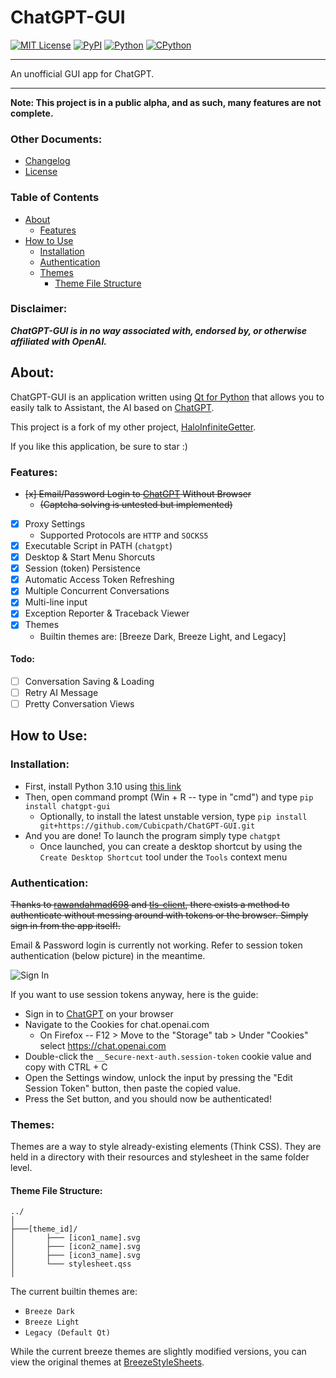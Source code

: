 ChatGPT-GUI
===============

[![MIT License](https://img.shields.io/github/license/Cubicpath/ChatGPT-GUI?style=flat-square)][license]
[![PyPI](https://img.shields.io/pypi/v/chatgpt-gui?label=PyPI&logo=pypi&style=flat-square)][homepage]
[![Python](https://img.shields.io/pypi/pyversions/chatgpt-gui?label=Python&logo=python&style=flat-square)][python]
[![CPython](https://img.shields.io/pypi/implementation/chatgpt-gui?label=Impl&logo=python&style=flat-square)][python]

------------------------------

An unofficial GUI app for ChatGPT.

------------------------------

**Note: This project is in a public alpha, and as such, many features are not complete.**

### Other Documents:
- [Changelog][changelog_github]
- [License][license_github]

### Table of Contents
- [About](#about)
     - [Features](#features)
- [How to Use](#how-to-use)
     - [Installation](#installation)
     - [Authentication](#authentication)
     - [Themes](#themes)
          - [Theme File Structure](#theme-file-structure)


### Disclaimer:
_**ChatGPT-GUI is in no way associated with, endorsed by, or otherwise affiliated with OpenAI.**_

About:
---------------
ChatGPT-GUI is an application written using [Qt for Python][PySide] that allows you to
easily talk to Assistant, the AI based on [ChatGPT].

This project is a fork of my other project, [HaloInfiniteGetter](https://github.com/Cubicpath/HaloInfiniteGetter).

If you like this application, be sure to star :)

### Features:
- ~~[x] Email/Password Login to [ChatGPT] Without Browser~~
  - ~~(Captcha solving is untested but implemented)~~
- [x] Proxy Settings
  - Supported Protocols are `HTTP` and `SOCKS5`
- [x] Executable Script in PATH (`chatgpt`)
- [x] Desktop & Start Menu Shorcuts
- [x] Session (token) Persistence
- [x] Automatic Access Token Refreshing
- [x] Multiple Concurrent Conversations
- [x] Multi-line input
- [x] Exception Reporter & Traceback Viewer
- [x] Themes
  - Builtin themes are: [Breeze Dark, Breeze Light, and Legacy]

#### Todo:
- [ ] Conversation Saving & Loading
- [ ] Retry AI Message
- [ ] Pretty Conversation Views

How to Use:
---------------

### Installation:
- First, install Python 3.10 using [this link][python310]
- Then, open command prompt (Win + R -- type in "cmd") and type `pip install chatgpt-gui`
  - Optionally, to install the latest unstable version, type `pip install git+https://github.com/Cubicpath/ChatGPT-GUI.git`
- And you are done! To launch the program simply type `chatgpt`
  - Once launched, you can create a desktop shortcut by using the `Create Desktop Shortcut` tool
under the `Tools` context menu

### Authentication:
~~Thanks to [rawandahmad698] and [tls-client][python-tls-client], there exists a method to authenticate without
messing around with tokens or the browser. Simply sign in from the app itself!.~~

Email & Password login is currently not working.
Refer to session token authentication (below picture) in the meantime.

![Sign In](https://i.imgur.com/DabSYBhl.png)

If you want to use session tokens anyway, here is the guide:
- Sign in to [ChatGPT] on your browser
- Navigate to the Cookies for chat.openai.com
  - On Firefox -- F12 > Move to the "Storage" tab > Under "Cookies" select https://chat.openai.com
- Double-click the `__Secure-next-auth.session-token` cookie value and copy with CTRL + C
- Open the Settings window, unlock the input by pressing the "Edit Session Token" button, then paste the copied value.
- Press the Set button, and you should now be authenticated!

### Themes:
Themes are a way to style already-existing elements (Think CSS). They are held in a directory with their resources
and stylesheet in the same folder level.

#### Theme File Structure:
    ../
    │
    ├───[theme_id]/
    │       ├─── [icon1_name].svg
    │       ├─── [icon2_name].svg
    │       ├─── [icon3_name].svg
    │       └─── stylesheet.qss
    │

The current builtin themes are:
- `Breeze Dark`
- `Breeze Light`
- `Legacy (Default Qt)`

While the current breeze themes are slightly modified versions, you can view the original themes at [BreezeStyleSheets].

[BreezeStyleSheets]: https://github.com/Alexhuszagh/BreezeStyleSheets "BreezeStyleSheets"
[changelog_github]: https://github.com/Cubicpath/ChatGPT-GUI/blob/master/CHANGELOG.md "Changelog"
[ChatGPT]: https://https://chat.openai.com "ChatGPT"
[homepage]: https://pypi.org/project/chatgpt-gui/ "ChatGPT-GUI PyPI"
[license]: https://choosealicense.com/licenses/mit "MIT License"
[license_github]: https://github.com/Cubicpath/ChatGPT-GUI/blob/master/LICENSE "MIT License"
[PySide]: https://pypi.org/project/PySide6/ "PySide6"
[python]: https://www.python.org "Python"
[python310]: https://www.python.org/downloads/release/python-3100/ "Python 3.10"
[rawandahmad698]: https://github.com/rawandahmad698 "rawandahmad698"
[python-tls-client]: https://github.com/FlorianREGAZ/Python-Tls-Client "tls-client"
